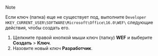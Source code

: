 > [!NOTE]
> Если ключ (папка) еще не существует под, выполните `Developer` `HKEY_CURRENT_USER\SOFTWARE\Microsoft\Office\16.0\WEF\` следующие действия, чтобы создать его.
>
> 1. Щелкните правой кнопкой мыши ключ (папку) **WEF** и выберите **Создать** > **Ключ**.
> 1. Назовите новый ключ **Разработчик**.
